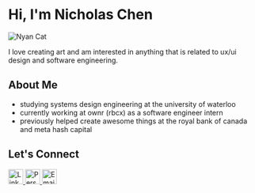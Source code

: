# Hi, I'm Nicholas Chen  
![Nyan Cat](https://www.icegif.com/wp-content/uploads/2024/09/nyan-cat-icegif-10.gif)


I love creating art and am interested in anything that is related to ux/ui design and software engineering. 

## About Me  
- studying systems design engineering at the university of waterloo
- currently working at ownr (rbcx) as a software engineer intern
- previously helped create awesome things at the royal bank of canada and meta hash capital

## Let's Connect  

<a href="https://www.linkedin.com/in/nicholas-chen-85886726a/">
  <img src="https://upload.wikimedia.org/wikipedia/commons/0/0e/LinkedIn_Logo_2023.svg" alt="LinkedIn" width="30"/>
</a>  
<a href="https://nicholas-personal-website-eta.vercel.app">
  <img src="https://upload.wikimedia.org/wikipedia/commons/thumb/7/73/Google_Icons_Logo.svg/1024px-Google_Icons_Logo.svg.png" alt="Personal Website" width="30"/>
</a>  
<a href="mailto:nicholas.chen243@gmail.com">
  <img src="https://upload.wikimedia.org/wikipedia/commons/a/a7/Email_icon.svg" alt="Email" width="30"/>
</a>
